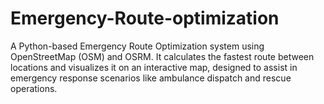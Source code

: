 # Emergency-Route-optimization
A Python-based Emergency Route Optimization system using OpenStreetMap (OSM) and OSRM. It calculates the fastest route between locations and visualizes it on an interactive map, designed to assist in emergency response scenarios like ambulance dispatch and rescue operations.
